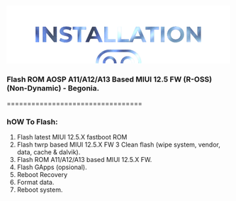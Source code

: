  <img src="https://raw.githubusercontent.com/DroidX-UI-Devices/Official_Devices/13/banners/install.png" />

### Flash ROM AOSP A11/A12/A13 Based MIUI 12.5 FW (R-OSS) (Non-Dynamic) - Begonia.

=================================
### hOW To Flash:
1) Flash latest MIUI 12.5.X fastboot ROM 
2) Flash twrp based MIUI 12.5.X FW 
3 Clean flash (wipe system, vendor, data, cache & dalvik).
4) Flash ROM A11/A12/A13 based MIUI 12.5.X FW.
5) Flash GApps (opsional).
6) Reboot Recovery
7) Format data.
8) Reboot system.
